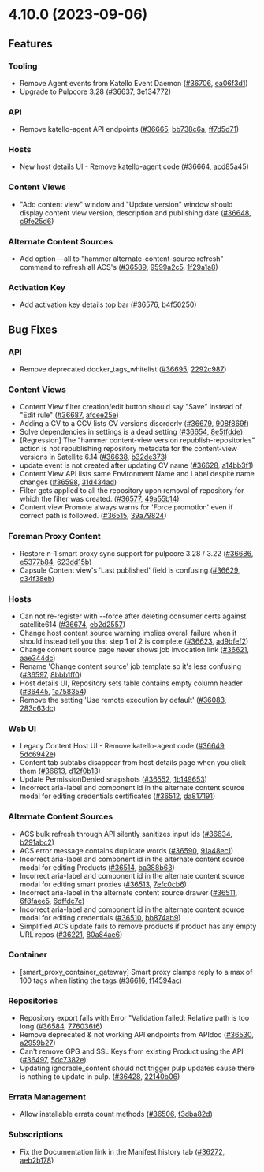 # 4.10.0 (2023-09-06)

## Features

### Tooling
 * Remove Agent events from Katello Event Daemon ([#36706](https://projects.theforeman.org/issues/36706), [ea06f3d1](https://github.com/Katello/katello.git/commit/ea06f3d103587765413c3427b776a836cab6520e))
 * Upgrade to Pulpcore 3.28 ([#36637](https://projects.theforeman.org/issues/36637), [3e134772](https://github.com/Katello/katello.git/commit/3e134772909d6dc6f8002a86ab47e6c456c46022))

### API
 * Remove katello-agent API endpoints ([#36665](https://projects.theforeman.org/issues/36665), [bb738c6a](https://github.com/Katello/katello.git/commit/bb738c6ae3c6336706606142b856496b8d3f6ab1), [ff7d5d71](https://github.com/Katello/hammer-cli-katello.git/commit/ff7d5d71b55920284974134c11d4611c40675bbc))

### Hosts
 * New host details UI - Remove katello-agent code ([#36664](https://projects.theforeman.org/issues/36664), [acd85a45](https://github.com/Katello/katello.git/commit/acd85a45b04061c4f3499e2fe1076cb0420008ed))

### Content Views
 * "Add content view" window and "Update version" window should display content view version, description and publishing date ([#36648](https://projects.theforeman.org/issues/36648), [c9fe25d6](https://github.com/Katello/katello.git/commit/c9fe25d6705d5cf84dc60fefb521e8d3e939688b))

### Alternate Content Sources
 * Add option --all to "hammer alternate-content-source refresh" command to refresh all ACS's ([#36589](https://projects.theforeman.org/issues/36589), [9599a2c5](https://github.com/Katello/katello.git/commit/9599a2c58d9dd804d463c985b9bcfbdfbd02fd1b), [1f29a1a8](https://github.com/Katello/hammer-cli-katello.git/commit/1f29a1a8acfcdb5689ee773da06327c061356bb0))

### Activation Key
 * Add activation key details top bar ([#36576](https://projects.theforeman.org/issues/36576), [b4f50250](https://github.com/Katello/katello.git/commit/b4f50250492191c8caf610593f564276b8c2a098))

## Bug Fixes

### API
 * Remove deprecated docker_tags_whitelist ([#36695](https://projects.theforeman.org/issues/36695), [2292c987](https://github.com/Katello/katello.git/commit/2292c98756554ab43f4942790466fb783e6a302c))

### Content Views
 * Content View filter creation/edit button should say "Save" instead of "Edit rule" ([#36687](https://projects.theforeman.org/issues/36687), [afcee25e](https://github.com/Katello/katello.git/commit/afcee25ef92a210cb2bb6e29c19589b62c176473))
 * Adding a CV to a CCV lists CV versions disorderly ([#36679](https://projects.theforeman.org/issues/36679), [908f869f](https://github.com/Katello/katello.git/commit/908f869f7c5569d2594ed3b3d904537f33868abc))
 * Solve dependencies in settings is a dead setting ([#36654](https://projects.theforeman.org/issues/36654), [8e5ffdde](https://github.com/Katello/katello.git/commit/8e5ffdde6ff1794288953090753e88a742d58216))
 * [Regression] The "hammer content-view version republish-repositories" action is not republishing repository metadata for the content-view versions in Satellite 6.14 ([#36638](https://projects.theforeman.org/issues/36638), [b32de373](https://github.com/Katello/katello.git/commit/b32de373813b0240ee62a09745cc747de9252d59))
 * update event is not created after updating CV name ([#36628](https://projects.theforeman.org/issues/36628), [a14bb3f1](https://github.com/Katello/katello.git/commit/a14bb3f1d3681b8422d35149f5cbff583482c1d5))
 * Content View API lists same Environment Name and Label despite name changes ([#36598](https://projects.theforeman.org/issues/36598), [31d434ad](https://github.com/Katello/katello.git/commit/31d434adec82cb228f9e872c838f742a08f8f632))
 * Filter gets applied to all the repository upon removal of repository for which the filter was created. ([#36577](https://projects.theforeman.org/issues/36577), [49a55b14](https://github.com/Katello/katello.git/commit/49a55b142600866ac9e384b4230e91a7c2e03960))
 * Content view Promote always warns for 'Force promotion' even if correct path is followed. ([#36515](https://projects.theforeman.org/issues/36515), [39a79824](https://github.com/Katello/katello.git/commit/39a7982497318a4d28a3a85a22391d66f576d1e9))

### Foreman Proxy Content
 * Restore n-1 smart proxy sync support for pulpcore 3.28 / 3.22 ([#36686](https://projects.theforeman.org/issues/36686), [e5377b84](https://github.com/Katello/katello.git/commit/e5377b84513fb59765395f21cdc13019156f683a), [623dd15b](https://github.com/Katello/katello.git/commit/623dd15b3848dc20e4dbf28090eac72be76ecc0f))
 * Capsule Content view's 'Last published' field is confusing ([#36629](https://projects.theforeman.org/issues/36629), [c34f38eb](https://github.com/Katello/katello.git/commit/c34f38eb750f38543294cd90f85ed1efcfaa5b70))

### Hosts
 * Can not re-register with --force after deleting consumer certs against satellite614 ([#36674](https://projects.theforeman.org/issues/36674), [eb2d2557](https://github.com/Katello/katello.git/commit/eb2d2557b034d12932863a941ebcfeb0ff4efc70))
 * Change host content source warning implies overall failure when it should instead tell you that step 1 of 2 is complete ([#36623](https://projects.theforeman.org/issues/36623), [ad9bfef2](https://github.com/Katello/katello.git/commit/ad9bfef21905c34fa58b3f3a397c9ed22dd33237))
 * Change content source page never shows job invocation link ([#36621](https://projects.theforeman.org/issues/36621), [aae344dc](https://github.com/Katello/katello.git/commit/aae344dcb23dc12f246af9cc79ac4dbb4acde485))
 * Rename 'Change content source' job template so it's less confusing ([#36597](https://projects.theforeman.org/issues/36597), [8bbb1ff0](https://github.com/Katello/katello.git/commit/8bbb1ff0df34cce029946ea70aa0647fdb93325a))
 * Host details UI, Repository sets table contains empty column header ([#36445](https://projects.theforeman.org/issues/36445), [1a758354](https://github.com/Katello/katello.git/commit/1a758354ebc8b308edc4cf50e4da60326ff7ee75))
 * Remove the setting 'Use remote execution by default' ([#36083](https://projects.theforeman.org/issues/36083), [283c63dc](https://github.com/Katello/katello.git/commit/283c63dc301b52f08ff6e09d45f0e817e811f9a0))

### Web UI
 * Legacy Content Host UI - Remove katello-agent code ([#36649](https://projects.theforeman.org/issues/36649), [5dc6942e](https://github.com/Katello/katello.git/commit/5dc6942e738d55c0a4a672cab881245aa482f3ed))
 * Content tab subtabs disappear from host details page when you click them ([#36613](https://projects.theforeman.org/issues/36613), [d12f0b13](https://github.com/Katello/katello.git/commit/d12f0b1303608401912e2e28e3f1f2ce1f53ae5e))
 * Update PermissionDenied snapshots  ([#36552](https://projects.theforeman.org/issues/36552), [1b149653](https://github.com/Katello/katello.git/commit/1b149653ba1c62a4473595b0a810d14f27c351a7))
 * Incorrect aria-label and component id in the alternate content source modal for editing credentials certificates ([#36512](https://projects.theforeman.org/issues/36512), [da817191](https://github.com/Katello/katello.git/commit/da8171915ddf9acde98602911b4f7b9d913c0c77))

### Alternate Content Sources
 * ACS bulk refresh through API silently sanitizes input ids ([#36634](https://projects.theforeman.org/issues/36634), [b291abc2](https://github.com/Katello/katello.git/commit/b291abc28537628524033642020d7f33ad8f82ff))
 * ACS error message contains duplicate words ([#36590](https://projects.theforeman.org/issues/36590), [91a48ec1](https://github.com/Katello/katello.git/commit/91a48ec1aa61d98aba83648ba1f48d8a55bcebff))
 * Incorrect aria-label and component id in the alternate content source modal for editing Products ([#36514](https://projects.theforeman.org/issues/36514), [ba388b63](https://github.com/Katello/katello.git/commit/ba388b63dca0a5b79cb228d9d33968436c4395f0))
 * Incorrect aria-label and component id in the alternate content source modal for editing smart proxies ([#36513](https://projects.theforeman.org/issues/36513), [7efc0cb6](https://github.com/Katello/katello.git/commit/7efc0cb6ebcb3505dc6d04362e089394f71e2fe9))
 * Incorrect aria-label in the alternate content source drawer ([#36511](https://projects.theforeman.org/issues/36511), [6f8faee5](https://github.com/Katello/katello.git/commit/6f8faee515797f4e6edea680a3498454abcdb596), [6dffdc7c](https://github.com/Katello/katello.git/commit/6dffdc7ca703754228634bb6932bf96facc0af6a))
 * Incorrect aria-label and component id in the alternate content source modal for editing credentials ([#36510](https://projects.theforeman.org/issues/36510), [bb874ab9](https://github.com/Katello/katello.git/commit/bb874ab92f060ef4849bd5d9bc3854017f6a4184))
 * Simplified ACS update fails to remove products if product has any empty URL repos ([#36221](https://projects.theforeman.org/issues/36221), [80a84ae6](https://github.com/Katello/katello.git/commit/80a84ae61fdef7ad838b133b5be88353523567d0))

### Container
 * [smart_proxy_container_gateway] Smart proxy clamps reply to a max of 100 tags when listing the tags ([#36616](https://projects.theforeman.org/issues/36616), [f14594ac](https://github.com/Katello/smart_proxy_container_gateway.git/commit/f14594ac95e848bc5c588385ff66e7af74e97152))

### Repositories
 * Repository export fails with Error "Validation failed: Relative path is too long ([#36584](https://projects.theforeman.org/issues/36584), [776036f6](https://github.com/Katello/katello.git/commit/776036f6f5f40d5808c9aa5f3f2fe327a5c4e841))
 * Remove deprecated & not working API endpoints from APIdoc ([#36530](https://projects.theforeman.org/issues/36530), [a2959b27](https://github.com/Katello/katello.git/commit/a2959b274b0df32d8d8e2ee3b01c6e4eba7b9d70))
 * Can't remove GPG and SSL Keys from existing Product using the API ([#36497](https://projects.theforeman.org/issues/36497), [5dc7382e](https://github.com/Katello/katello.git/commit/5dc7382e8b9abe55847b67558af7405e8a59468b))
 * Updating ignorable_content should not trigger pulp updates cause there is nothing to update in pulp. ([#36428](https://projects.theforeman.org/issues/36428), [22140b06](https://github.com/Katello/katello.git/commit/22140b06844c4f39bb95fbf1661090c711e091a1))

### Errata Management
 * Allow installable errata count methods ([#36506](https://projects.theforeman.org/issues/36506), [f3dba82d](https://github.com/Katello/katello.git/commit/f3dba82d5f35f679c0f7906cf07e211a716b6785))

### Subscriptions
 * Fix the Documentation link in the Manifest history tab ([#36272](https://projects.theforeman.org/issues/36272), [aeb2b178](https://github.com/Katello/katello.git/commit/aeb2b178665e7e6e1501305268a339173c92c7d0))

